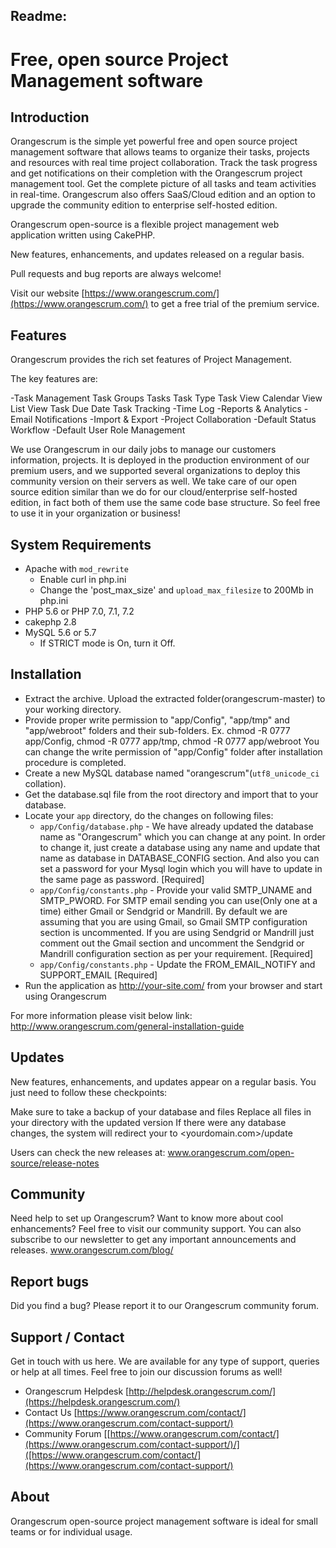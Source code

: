 Readme:
-----------
# Free, open source Project Management software
## Introduction
Orangescrum is the simple yet powerful free and open source project management software that allows teams to organize their tasks, projects and resources with real time project collaboration. Track the task progress and get notifications on their completion with the Orangescrum project management tool. Get the complete picture of all tasks and team activities in real-time. Orangescrum also offers SaaS/Cloud edition and an option to upgrade the community edition to enterprise self-hosted edition.

Orangescrum open-source is a flexible project management web application written using CakePHP.

New features, enhancements, and updates released on a regular basis.

Pull requests and bug reports are always welcome!

Visit our website  [https://www.orangescrum.com/](https://www.orangescrum.com/)  to get a free trial of the premium service.

## Features
Orangescrum provides the rich set features of Project Management.

The key features are:

-Task Management
	Task Groups
	Tasks
	Task Type
	Task View
	Calendar View
	List View
	Task Due Date
	Task Tracking
-Time Log
-Reports & Analytics
-Email Notifications
-Import & Export
-Project Collaboration
-Default Status Workflow
-Default User Role Management


We use Orangescrum in our daily jobs to manage our customers information, projects. It is deployed in the production environment of our premium users, and we supported several organizations to deploy this community version on their servers as well. We take care of our open source edition similar than we do for our cloud/enterprise self-hosted edition, in fact both of them use the same code base structure. So feel free to use it in your organization or business!

## System Requirements



* Apache with `mod_rewrite`
	* Enable curl in php.ini
	* Change the 'post_max_size' and `upload_max_filesize` to 200Mb in php.ini
* PHP 5.6 or PHP 7.0, 7.1, 7.2
* cakephp 2.8
* MySQL 5.6 or 5.7
	* If STRICT mode is On, turn it Off.
	
## Installation

* Extract the archive. Upload the extracted folder(orangescrum-master) to your working directory.
* Provide proper write permission to "app/Config", "app/tmp" and "app/webroot" folders and their sub-folders.
Ex. chmod -R 0777 app/Config, chmod -R 0777 app/tmp, chmod -R 0777 app/webroot
You can change the write permission of "app/Config" folder after installation procedure is completed.
* Create a new MySQL database named "orangescrum"(`utf8_unicode_ci` collation).
* Get the database.sql file from the root directory and import that to your database.
* Locate your `app` directory, do the changes on following files:
  * `app/Config/database.php` - We have already updated the database name as "Orangescrum" which you can change at any point. In order to change it, just create a database using any name and update that name as database in DATABASE_CONFIG section. And also you can set a password for your Mysql login which you will have to update in the same page as password. [Required]
  * `app/Config/constants.php` - Provide your valid SMTP_UNAME and SMTP_PWORD. For SMTP email sending you can use(Only one at a time) either Gmail or Sendgrid or Mandrill. By default we are assuming that you are using Gmail, so Gmail SMTP configuration section is uncommented. If you are using Sendgrid or Mandrill just comment out the Gmail section and uncomment the Sendgrid or Mandrill configuration section as per your requirement. [Required]
  * `app/Config/constants.php` - Update the FROM_EMAIL_NOTIFY and SUPPORT_EMAIL [Required]
* Run the application as http://your-site.com/ from your browser and start using Orangescrum

For more information please visit below link:
    http://www.orangescrum.com/general-installation-guide

## Updates
New features, enhancements, and updates appear on a regular basis. You just need to follow these checkpoints:

Make sure to take a backup of your database and files
Replace all files in your directory with the updated version
If there were any database changes, the system will redirect your to <yourdomain.com>/update

Users can check the new releases at: www.orangescrum.com/open-source/release-notes

## Community
Need help to set up Orangescrum? Want to know more about cool enhancements? Feel free to visit our community support. You can also subscribe to our newsletter to get any important announcements and releases. www.orangescrum.com/blog/

## Report bugs
Did you find a bug? Please report it to our Orangescrum community forum. 

## Support / Contact


Get in touch with us here. We are available for any type of support, queries or help at all times. Feel free to join our discussion forums as well! 

-   Orangescrum Helpdesk  [http://helpdesk.orangescrum.com/](https://helpdesk.orangescrum.com/)
-   Contact Us  [https://www.orangescrum.com/contact/](https://www.orangescrum.com/contact-support/)
-   Community Forum [[https://www.orangescrum.com/contact/](https://www.orangescrum.com/contact-support/)/]([https://www.orangescrum.com/contact/](https://www.orangescrum.com/contact-support/)


## About 
Orangescrum open-source project management software is ideal for small teams or for individual usage.